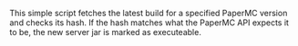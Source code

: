 This simple script fetches the latest build for a specified PaperMC version and checks its hash. If the hash matches what the PaperMC API expects it to be, the new server jar is marked as executeable.
